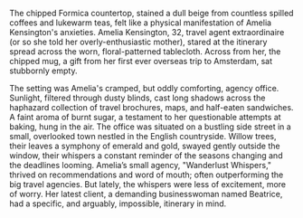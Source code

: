 The chipped Formica countertop, stained a dull beige from countless spilled coffees and lukewarm teas, felt like a physical manifestation of Amelia Kensington's anxieties.  Amelia Kensington, 32, travel agent extraordinaire (or so she told her overly-enthusiastic mother), stared at the itinerary spread across the worn, floral-patterned tablecloth.  Across from her, the chipped mug, a gift from her first ever overseas trip to Amsterdam, sat stubbornly empty.

The setting was Amelia's cramped, but oddly comforting, agency office.  Sunlight, filtered through dusty blinds, cast long shadows across the haphazard collection of travel brochures, maps, and half-eaten sandwiches.  A faint aroma of burnt sugar, a testament to her questionable attempts at baking, hung in the air.  The office was situated on a bustling side street in a small, overlooked town nestled in the English countryside.  Willow trees, their leaves a symphony of emerald and gold, swayed gently outside the window, their whispers a constant reminder of the seasons changing and the deadlines looming. Amelia’s small agency, "Wanderlust Whispers," thrived on recommendations and word of mouth; often outperforming the big travel agencies.  But lately, the whispers were less of excitement, more of worry.  Her latest client, a demanding businesswoman named Beatrice, had a specific, and arguably, impossible, itinerary in mind.
